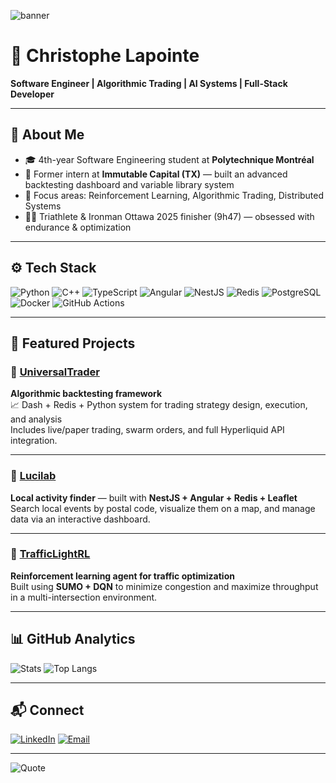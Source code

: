 ![banner](https://capsule-render.vercel.app/api?type=waving&height=180&color=0:4A00E0,100:8E2DE2&text=Christophe%20Lapointe&fontColor=ffffff&fontAlignY=35)

# 🧠 Christophe Lapointe
**Software Engineer | Algorithmic Trading | AI Systems | Full-Stack Developer**

---

## 👋 About Me
- 🎓 4th-year Software Engineering student at **Polytechnique Montréal**  
- 💼 Former intern at **Immutable Capital (TX)** — built an advanced backtesting dashboard and variable library system  
- 🤖 Focus areas: Reinforcement Learning, Algorithmic Trading, Distributed Systems  
- 🏊‍♂️ Triathlete & Ironman Ottawa 2025 finisher (9h47) — obsessed with endurance & optimization  

---

## ⚙️ Tech Stack
![Python](https://img.shields.io/badge/Python-3776AB?style=for-the-badge&logo=python&logoColor=white)
![C++](https://img.shields.io/badge/C++-00599C?style=for-the-badge&logo=cplusplus&logoColor=white)
![TypeScript](https://img.shields.io/badge/TypeScript-3178C6?style=for-the-badge&logo=typescript&logoColor=white)
![Angular](https://img.shields.io/badge/Angular-DD0031?style=for-the-badge&logo=angular&logoColor=white)
![NestJS](https://img.shields.io/badge/NestJS-E0234E?style=for-the-badge&logo=nestjs&logoColor=white)
![Redis](https://img.shields.io/badge/Redis-DC382D?style=for-the-badge&logo=redis&logoColor=white)
![PostgreSQL](https://img.shields.io/badge/PostgreSQL-336791?style=for-the-badge&logo=postgresql&logoColor=white)
![Docker](https://img.shields.io/badge/Docker-2496ED?style=for-the-badge&logo=docker&logoColor=white)
![GitHub Actions](https://img.shields.io/badge/GitHub_Actions-2088FF?style=for-the-badge&logo=githubactions&logoColor=white)

---

## 🚀 Featured Projects

### 🔹 [UniversalTrader](https://github.com/ImmutableCapital/UniversalTrader)
**Algorithmic backtesting framework**  
📈 Dash + Redis + Python system for trading strategy design, execution, and analysis  
Includes live/paper trading, swarm orders, and full Hyperliquid API integration.

---

### 🔹 [Lucilab](https://github.com/SenecalJF/lucilab)
**Local activity finder** — built with **NestJS + Angular + Redis + Leaflet**  
Search local events by postal code, visualize them on a map, and manage data via an interactive dashboard.

---

### 🔹 [TrafficLightRL](https://github.com/Clapointe2002/TrafficLightRL)
**Reinforcement learning agent for traffic optimization**  
Built using **SUMO + DQN** to minimize congestion and maximize throughput in a multi-intersection environment.

---

## 📊 GitHub Analytics
![Stats](https://github-readme-stats.vercel.app/api?username=Clapointe2002&show_icons=true&theme=radical&hide_border=true)
![Top Langs](https://github-readme-stats.vercel.app/api/top-langs/?username=Clapointe2002&layout=compact&theme=radical&hide_border=true)

---

## 📬 Connect
[![LinkedIn](https://img.shields.io/badge/LinkedIn-Christophe%20Lapointe-0077B5?style=for-the-badge&logo=linkedin)](https://linkedin.com/in/christophe-lapointe)
[![Email](https://img.shields.io/badge/Email-Clapointe2002@gmail.com-D14836?style=for-the-badge&logo=gmail&logoColor=white)](mailto:Clapointe2002@gmail.com)

---

![Quote](https://quotes-github-readme.vercel.app/api?type=horizontal&theme=radical)
